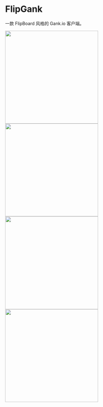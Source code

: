 # FlipGank

一款 FlipBoard 风格的 Gank.io 客户端。

<image src="./images/screenshot1.png" width="300"/>
<image src="./images/screenshot2.png" width="300"/>
<image src="./images/screenshot3.png" width="300"/>
<image src="./images/screenshot4.png" width="300"/>
